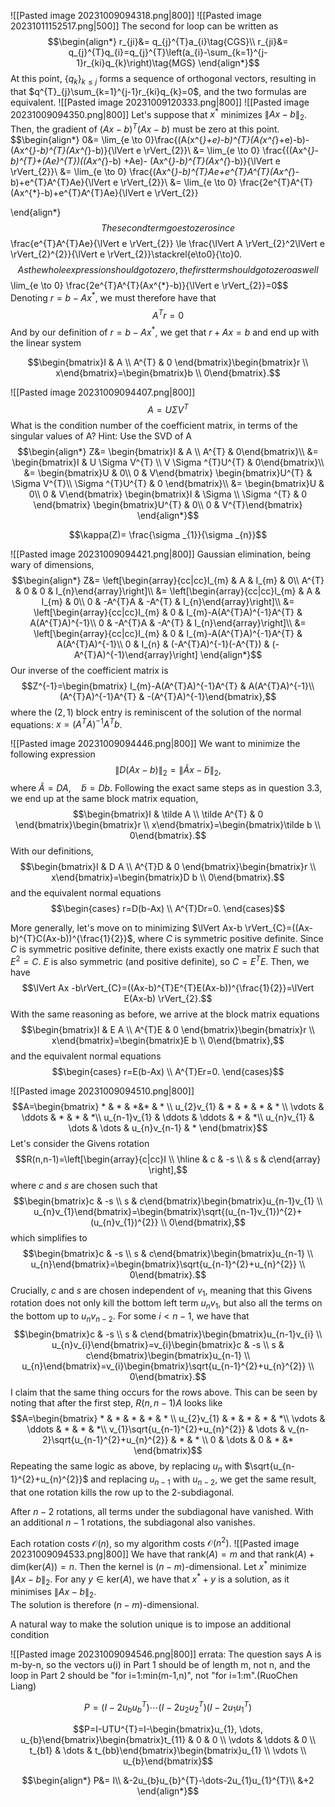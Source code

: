 ![[Pasted image 20231009094318.png|800]]
![[Pasted image 20231011152517.png|500]]
The second for loop can be written as
$$\begin{align*}
r_{ji}&= q_{j}^{T}a_{i}\tag{CGS}\\
r_{ji}&= q_{j}^{T}q_{i}=q_{j}^{T}\left(a_{i}-\sum_{k=1}^{j-1}r_{ki}q_{k}\right)\tag{MGS}
\end{align*}$$
At this point, $\{q_{k} \}_{k \le j}$ forms a sequence of orthogonal vectors, resulting in that $q^{T}_{j}\sum_{k=1}^{j-1}r_{ki}q_{k}=0$, and the two formulas are equivalent.
![[Pasted image 20231009120333.png|800]]
![[Pasted image 20231009094350.png|800]]
Let's suppose that $x^{*}$ minimizes $\lVert Ax-b \rVert_{2}$. Then, the gradient of $(Ax-b)^{T}(Ax-b)$ must be zero at this point.
$$\begin{align*}
0&= \lim_{e  \to 0}\frac{(A(x^{*}+e)-b)^{T}(A(x^{*}+e)-b)- (Ax^{*}-b)^{T}(Ax^{*}-b)}{\lVert e \rVert_{2}}\\
&= \lim_{e  \to 0} \frac{((Ax^{*}-b)^{T}+(Ae)^{T})((Ax^{*}-b) +Ae)- (Ax^{*}-b)^{T}(Ax^{*}-b)}{\lVert e \rVert_{2}}\\
&= \lim_{e  \to 0} \frac{(Ax^{*}-b)^{T}Ae+e^{T}A^{T}(Ax^{*}-b)+e^{T}A^{T}Ae}{\lVert e \rVert_{2}}\\
&= \lim_{e  \to 0} \frac{2e^{T}A^{T}(Ax^{*}-b)+e^{T}A^{T}Ae}{\lVert e \rVert_{2}}

\end{align*}$$
The second term goes to zero since
$$\frac{e^{T}A^{T}Ae}{\lVert e \rVert_{2}} \le \frac{\lVert A \rVert_{2}^2\lVert e \rVert_{2}^{2}}{\lVert e \rVert_{2}}\stackrel{e\to0}{\to}0.$$
As the whole expression should go to zero, the first term should go to zero as well
$$\lim_{e \to 0} \frac{2e^{T}A^{T}(Ax^{*}-b)}{\lVert e \rVert_{2}}=0$$
Denoting $r=b-Ax^{*}$, we must therefore have that 
$$A^{T}r=0$$
And by our definition of $r=b-Ax^{*}$, we get that $r+Ax=b$ and end up with the linear system

$$\begin{bmatrix}I & A \\ A^{T} & 0 \end{bmatrix}\begin{bmatrix}r \\ x\end{bmatrix}=\begin{bmatrix}b \\ 0\end{bmatrix}.$$

![[Pasted image 20231009094407.png|800]]
$$A=U \Sigma V^{T}$$
What is the condition number of the coefficient matrix, in terms of the singular values of A? Hint: Use the SVD of A
$$\begin{align*}
Z&= \begin{bmatrix}I & A \\ A^{T} & 0\end{bmatrix}\\
&= \begin{bmatrix}I & U \Sigma V^{T} \\ V \Sigma ^{T}U^{T} & 0\end{bmatrix}\\
&= \begin{bmatrix}U & 0\\
0 & V\end{bmatrix} \begin{bmatrix}U^{T} & \Sigma V^{T}\\
\Sigma ^{T}U^{T} & 0 \end{bmatrix}\\
&= \begin{bmatrix}U & 0\\
0 & V\end{bmatrix} \begin{bmatrix}I & \Sigma \\
\Sigma ^{T} & 0 \end{bmatrix} \begin{bmatrix}U^{T} & 0\\
0 & V^{T}\end{bmatrix}
\end{align*}$$

$$\kappa(Z)= \frac{\sigma _{1}}{\sigma _{n}}$$

![[Pasted image 20231009094421.png|800]]
Gaussian elimination, being wary of dimensions,
$$\begin{align*}
Z&= \left[\begin{array}{cc|cc}I_{m} & A & I_{m} & 0\\
A^{T} & 0 & 0 & I_{n}\end{array}\right]\\
&= \left[\begin{array}{cc|cc}I_{m} & A & I_{m} & 0\\
0 & -A^{T}A & -A^{T} & I_{n}\end{array}\right]\\
&= \left[\begin{array}{cc|cc}I_{m} & 0 & I_{m}-A(A^{T}A)^{-1}A^{T} & A(A^{T}A)^{-1}\\
0 & -A^{T}A & -A^{T} & I_{n}\end{array}\right]\\
&= \left[\begin{array}{cc|cc}I_{m} & 0 & I_{m}-A(A^{T}A)^{-1}A^{T} & A(A^{T}A)^{-1}\\
0 & I_{n} & (-A^{T}A)^{-1}(-A^{T}) & (-A^{T}A)^{-1}\end{array}\right]
\end{align*}$$
Our inverse of the coefficient matrix is
$$Z^{-1}=\begin{bmatrix} I_{m}-A(A^{T}A)^{-1}A^{T} & A(A^{T}A)^{-1}\\
 (A^{T}A)^{-1}A^{T} & -(A^{T}A)^{-1}\end{bmatrix},$$
where the $(2,1)$ block entry is reminiscent of the solution of the normal equations: $x=(A^{T}A)^{-1}A^{T}b$.

![[Pasted image 20231009094446.png|800]]
We want to minimize the following expression
$$\lVert D(Ax-b) \rVert_{2}=\lVert \tilde Ax-\tilde b \rVert_{2},$$
where $\tilde A=DA,\quad \tilde b=Db$. Following the exact same steps as in question 3.3, we end up at the same block matrix equation,
$$\begin{bmatrix}I & \tilde A \\ \tilde A^{T} & 0 \end{bmatrix}\begin{bmatrix}r \\ x\end{bmatrix}=\begin{bmatrix}\tilde b \\ 0\end{bmatrix}.$$
With our definitions,
$$\begin{bmatrix}I & D A \\  A^{T}D & 0 \end{bmatrix}\begin{bmatrix}r \\ x\end{bmatrix}=\begin{bmatrix}D b \\ 0\end{bmatrix}.$$
and the equivalent normal equations
$$\begin{cases}
r=D(b-Ax) \\
A^{T}Dr=0.
\end{cases}$$

More generally, let's move on to minimizing $\lVert Ax-b \rVert_{C}=((Ax-b)^{T}C(Ax-b))^{\frac{1}{2}}$, where $C$ is symmetric positive definite.
Since $C$ is symmetric positive definite, there exists exactly one matrix $E$ such that $E^{2}=C$.  $E$ is also symmetric (and positive definite), so $C=E^{T}E$. Then, we have
$$\lVert Ax -b\rVert_{C}=((Ax-b)^{T}E^{T}E(Ax-b))^{\frac{1}{2}}=\lVert E(Ax-b) \rVert_{2}.$$
With the same reasoning as before, we arrive at the block matrix equations
$$\begin{bmatrix}I & E A \\  A^{T}E & 0 \end{bmatrix}\begin{bmatrix}r \\ x\end{bmatrix}=\begin{bmatrix}E b \\ 0\end{bmatrix},$$
and the equivalent normal equations
$$\begin{cases}
r=E(b-Ax) \\
A^{T}Er=0.
\end{cases}$$

![[Pasted image 20231009094510.png|800]]
$$A=\begin{bmatrix} * & *  &   *&* & *  \\ u_{2}v_{1}  & * & * & * & *  \\ \vdots & \ddots & *  & * & *\\ u_{n-1}v_{1} & \ddots &  \ddots & *   & *\\ u_{n}v_{1} & \dots  & \dots & u_{n}v_{n-1} & * \end{bmatrix}$$
Let's consider the Givens rotation
$$R(n,n-1)=\left[\begin{array}{c|cc}I   \\ \hline       &  c & -s \\     &   s & c\end{array} \right],$$
where $c$ and $s$ are chosen such that 
$$\begin{bmatrix}c & -s \\ s & c\end{bmatrix}\begin{bmatrix}u_{n-1}v_{1}  \\ u_{n}v_{1}\end{bmatrix}=\begin{bmatrix}\sqrt{(u_{n-1}v_{1})^{2}+(u_{n}v_{1})^{2}} \\ 0\end{bmatrix},$$
which simplifies to
$$\begin{bmatrix}c & -s \\ s & c\end{bmatrix}\begin{bmatrix}u_{n-1} \\ u_{n}\end{bmatrix}=\begin{bmatrix}\sqrt{u_{n-1}^{2}+u_{n}^{2}} \\ 0\end{bmatrix}.$$
Crucially, $c$ and $s$ are chosen independent of $v_{1}$, meaning that this Givens rotation does not only kill the bottom left term $u_{n}v_{1}$, but also all the terms on the bottom up to $u_{n}v_{n-2}$. For some $i<n-1$, we have that
$$\begin{bmatrix}c & -s \\ s & c\end{bmatrix}\begin{bmatrix}u_{n-1}v_{i} \\ u_{n}v_{i}\end{bmatrix}=v_{i}\begin{bmatrix}c & -s \\ s & c\end{bmatrix}\begin{bmatrix}u_{n-1} \\ u_{n}\end{bmatrix}=v_{i}\begin{bmatrix}\sqrt{u_{n-1}^{2}+u_{n}^{2}} \\ 0\end{bmatrix}.$$
I claim that the same thing occurs for the rows above. This can be seen by noting that after the first step, $R(n,n-1)A$ looks like
$$A=\begin{bmatrix} * &  * & *  & * & * \\ u_{2}v_{1}  & *  & * & *  & *\\ \vdots & \ddots & * & *  & *\\ v_{1}\sqrt{u_{n-1}^{2}+u_{n}^{2}} & \dots &  v_{n-2}\sqrt{u_{n-1}^{2}+u_{n}^{2}} & *  & * \\ 0 & \dots  & 0 & * &* \end{bmatrix}$$
Repeating the same logic as above, by replacing $u_{n}$ with $\sqrt{u_{n-1}^{2}+u_{n}^{2}}$ and replacing $u_{n-1}$ with $u_{n-2}$, we get the same result, that one rotation kills the row up to the 2-subdiagonal.

After $n-2$ rotations, all terms under the subdiagonal have vanished. With an additional $n-1$ rotations, the subdiagonal also vanishes. 

Each rotation costs $\mathcal{O}(n)$, so my algorithm costs $\mathcal{O}(n^{2})$.
![[Pasted image 20231009094533.png|800]]
We have that $\text{rank}(A)=m$ and that $\text{rank}(A)+\text{dim}(\text{ker}(A))=n$. Then the kernel is $(n-m)$-dimensional.
Let $x^{*}$ minimize $\lVert Ax-b \rVert_{2}$.
For any $y \in \text{ker}(A)$, we have that $x^{*}+y$ is a solution, as it minimises $\lVert Ax-b \rVert_{2}$.  
The solution is therefore $(n-m)$-dimensional.

A natural way to make the solution unique is to impose an additional condition


![[Pasted image 20231009094546.png|800]]
errata: The question says A is m-by-n, so the vectors u(i) in Part 1 should be of length m, not n, and the loop in Part 2 should be "for i=1:min(m-1,n)", not "for i=1:m".(RuoChen Liang)

$$P=(I-2u_{b}u_{b}^{T})\cdots(I-2u_{2}u_{2}^{T})(I-2u_{1}u_{1}^{T})$$

$$P=I-UTU^{T}=I-\begin{bmatrix}u_{1}, \dots, u_{b}\end{bmatrix}\begin{bmatrix}t_{11} & 0 & 0 \\ \vdots & \ddots & 0 \\ t_{b1} & \dots & t_{bb}\end{bmatrix}\begin{bmatrix}u_{1} \\ \vdots \\ u_{b}\end{bmatrix}$$




$$\begin{align*}
P&= I\\
	&-2u_{b}u_{b}^{T}-\dots-2u_{1}u_{1}^{T}\\
&+2
\end{align*}$$